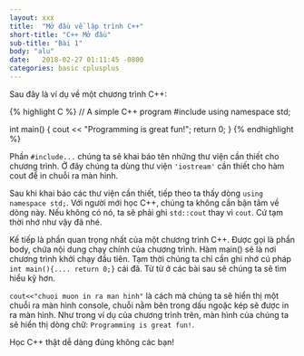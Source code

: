```yaml
---
layout: xxx
title:  "Mở đầu về lập trình C++"
short-title: "C++ Mở đầu"
sub-title: "Bài 1"
body: "alu"
date:   2018-02-27 01:11:45 -0800
categories: basic cplusplus
---
```

<!--{% include mycomponent.html %}-->

Sau đây là ví dụ về một chương trình C++:

{% highlight C %}
// A simple C++ program
#include <iostream>
using namespace std;

int main() 
{
  cout << "Programming is great fun!";
  return 0;
}
{% endhighlight %}



Phần `#include...` chúng ta sẽ khai báo tên những thư viện cần thiết cho chương trình. Ở đây chúng ta dùng thư viện `'iostream'`
cần thiết cho hàm cout để in chuỗi ra màn hình. 

Sau khi khai báo các thư viện cần thiết, tiếp theo ta thấy dòng `using namespace std;`. Với người mới học C++, chúng ta không cần bận tâm về dòng này. Nếu không có nó, ta sẽ phải ghi 
`std::cout` thay vì `cout`. Cứ tạm thời nhớ như vậy đã nhé.

Kế tiếp là phần quan trọng nhất của một chương trình C++. Được gọi là phần body, chứa nội dung chạy chính của chương trình.
Hàm main() sẽ là nơi chương trình khởi chạy đầu tiên.
Tạm thời chúng ta chỉ cần ghi nhớ cú pháp `int main(){.... return 0;}` cái đã. Từ từ ở các bài sau sẽ chúng ta sẽ tìm hiểu kỹ hơn.

`cout<<"chuoi muon in ra man hinh"` là cách mà chúng ta sẽ hiển thị một chuỗi ra màn hình console, chuỗi nằm bên trong dấu ngoặc kép sẽ được in ra màn hình. Như trong ví dụ của chương trình trên, màn hình của chúng ta sẽ hiển thị dòng chữ:
`Programming is great fun!`.

Học C++ thật dễ dàng đúng không các bạn!


